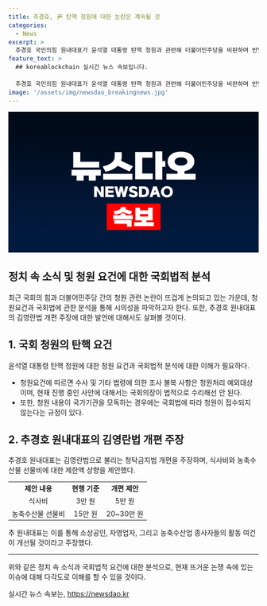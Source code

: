 ```yaml
---
title: 추경호, 尹 탄핵 청원에 대한 논란은 계속될 것
categories:
  - News
excerpt: >
  추경호 국민의힘 원내대표가 윤석열 대통령 탄핵 청원과 관련해 더불어민주당을 비판하며 반발했다. 그는 해당 청원이 국회법에 반하여 접수되어서도 처리되어서도 안 된다고 주장했다. 또한, 김영란법 개편을 주장하며 식사비와 농축수산물 선물비 제한을 늘리는 것을 정부에 제안했다.
feature_text: >
  ## koreablockchain 실시간 뉴스 속보입니다.

  추경호 국민의힘 원내대표가 윤석열 대통령 탄핵 청원과 관련해 더불어민주당을 비판하며 반발했다. 그는 해당 청원이 국회법에 반하여 접수되어서도 처리되어서도 안 된다고 주장했다. 또한, 김영란법 개편을 주장하며 식사비와 농축수산물 선물비 제한을 늘리는 것을 정부에 제안했다.
image: '/assets/img/newsdao_breakingnews.jpg'
---
```


<p><img src="/assets/img/newsdao_breakingnews.jpg" alt="koreablockchain 속보" /></p>

<h2 data-ke-size="size28">정치 속 소식 및 청원 요건에 대한 국회법적 분석</h2>

<p data-ke-size="size16">최근 국회의 힘과 더불어민주당 간의 청원 관련 논란이 뜨겁게 논의되고 있는 가운데, 청원요건과 국회법에 관한 분석을 통해 시의성을 파악하고자 한다. 또한, 추경호 원내대표의 김영란법 개편 주장에 대한 발언에 대해서도 살펴볼 것이다.</p>

<h2 data-ke-size="size24">1. 국회 청원의 탄핵 요건</h2>

<p data-ke-size="size16">윤석열 대통령 탄핵 청원에 대한 청원 요건과 국회법적 분석에 대한 이해가 필요하다.</p>

<ul>
  <li>청원요건에 따르면 수사 및 기타 법령에 의한 조사 불복 사항은 청원처리 예외대상이며, 현재 진행 중인 사안에 대해서는 국회의장이 법적으로 수리해선 안 된다.</li>
  <li>또한, 청원 내용이 국가기관을 모독하는 경우에는 국회법에 따라 청원이 접수되지 않는다는 규정이 있다.</li>
</ul>

<h2 data-ke-size="size24">2. 추경호 원내대표의 김영란법 개편 주장</h2>

<p data-ke-size="size16">추경호 원내대표는 김영란법으로 불리는 청탁금지법 개편을 주장하며, 식사비와 농축수산물 선물비에 대한 제한액 상향을 제안했다.</p>

<table>
  <tr>
    <td style="text-align: center; height: 17px;"><b>제안 내용</b></td>
    <td style="text-align: center; height: 17px;"><b>현행 기준</b></td>
    <td style="text-align: center; height: 17px;"><b>개편 제안</b></td>
  </tr>
  <tr>
    <td style="text-align: center; height: 17px;">식사비</td>
    <td style="text-align: center; height: 17px;">3만 원</td>
    <td style="text-align: center; height: 17px;">5만 원</td>
  </tr>
  <tr>
    <td style="text-align: center; height: 17px;">농축수산물 선물비</td>
    <td style="text-align: center; height: 17px;">15만 원</td>
    <td style="text-align: center; height: 17px;">20~30만 원</td>
  </tr>
</table>

<p data-ke-size="size16">추 원내대표는 이를 통해 소상공인, 자영업자, 그리고 농축수산업 종사자들의 활동 여건이 개선될 것이라고 주장했다.</p>

<hr>

<p data-ke-size="size16">위와 같은 정치 속 소식과 국회법적 요건에 대한 분석으로, 현재 뜨거운 논쟁 속에 있는 이슈에 대해 다각도로 이해를 할 수 있을 것이다.</p>
실시간 뉴스 속보는, <a href="https://newsdao.kr" rel="dofollow">https://newsdao.kr</a>


